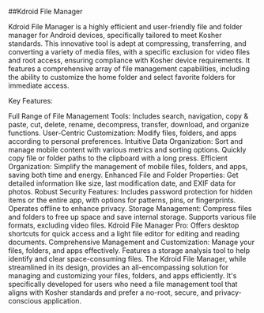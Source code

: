 ##Kdroid File Manager

Kdroid File Manager is a highly efficient and user-friendly file and folder manager for Android devices, specifically tailored to meet Kosher standards. This innovative tool is adept at compressing, transferring, and converting a variety of media files, with a specific exclusion for video files and root access, ensuring compliance with Kosher device requirements. It features a comprehensive array of file management capabilities, including the ability to customize the home folder and select favorite folders for immediate access.

Key Features:

Full Range of File Management Tools: Includes search, navigation, copy & paste, cut, delete, rename, decompress, transfer, download, and organize functions.
User-Centric Customization: Modify files, folders, and apps according to personal preferences.
Intuitive Data Organization: Sort and manage mobile content with various metrics and sorting options. Quickly copy file or folder paths to the clipboard with a long press.
Efficient Organization: Simplify the management of mobile files, folders, and apps, saving both time and energy.
Enhanced File and Folder Properties: Get detailed information like size, last modification date, and EXIF data for photos.
Robust Security Features: Includes password protection for hidden items or the entire app, with options for patterns, pins, or fingerprints. Operates offline to enhance privacy.
Storage Management: Compress files and folders to free up space and save internal storage. Supports various file formats, excluding video files.
Kdroid File Manager Pro: Offers desktop shortcuts for quick access and a light file editor for editing and reading documents.
Comprehensive Management and Customization: Manage your files, folders, and apps effectively. Features a storage analysis tool to help identify and clear space-consuming files.
The Kdroid File Manager, while streamlined in its design, provides an all-encompassing solution for managing and customizing your files, folders, and apps efficiently. It's specifically developed for users who need a file management tool that aligns with Kosher standards and prefer a no-root, secure, and privacy-conscious application.
